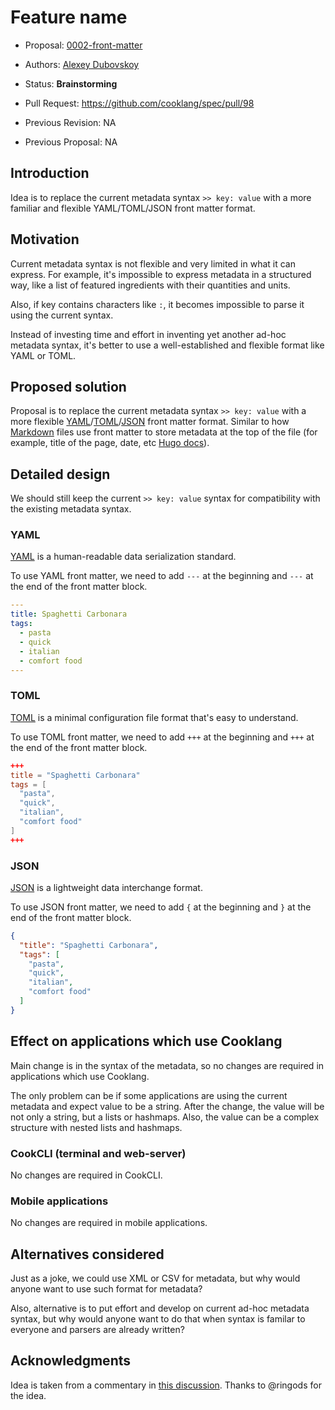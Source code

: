 # Feature name

* Proposal: [0002-front-matter](0002-front-matter.md)
* Authors: [Alexey Dubovskoy](https://github.com/dubadub)
* Status: **Brainstorming**
* Pull Request: https://github.com/cooklang/spec/pull/98

* Previous Revision: NA
* Previous Proposal: NA

## Introduction

Idea is to replace the current metadata syntax `>> key: value` with a more
familiar and flexible YAML/TOML/JSON front matter format.

## Motivation

Current metadata syntax is not flexible and very limited in what it can express.
For example, it's impossible to express metadata in a structured way,
like a list of featured ingredients with their quantities and units.

Also, if key contains characters like `:`, it becomes impossible to
parse it using the current syntax.

Instead of investing time and effort in inventing yet another ad-hoc
metadata syntax, it's better to use a well-established and flexible format
like YAML or TOML.

## Proposed solution

Proposal is to replace the current metadata syntax `>> key: value` with a
more flexible [YAML](https://www.json.org/)/[TOML](https://toml.io/)/[JSON](https://www.json.org/)
front matter format. Similar to how [Markdown](https://en.wikipedia.org/wiki/Markdown)
files use front matter to store metadata at the top of the file (for
example, title of the page, date, etc [Hugo docs](https://gohugo.io/content-management/front-matter/)).

## Detailed design

We should still keep the current `>> key: value` syntax for compatibility
with the existing metadata syntax.

### YAML

[YAML](https://www.json.org/) is a human-readable data serialization standard.

To use YAML front matter, we need to add `---` at the beginning and
`---` at the end of the front matter block.

```yaml
---
title: Spaghetti Carbonara
tags:
  - pasta
  - quick
  - italian
  - comfort food
---
```

### TOML

[TOML](https://toml.io/) is a minimal configuration file format that's
easy to understand.

To use TOML front matter, we need to add `+++` at the beginning and
`+++` at the end of the front matter block.

```toml
+++
title = "Spaghetti Carbonara"
tags = [
  "pasta",
  "quick",
  "italian",
  "comfort food"
]
+++
```

### JSON

[JSON](https://www.json.org/) is a lightweight data interchange format.

To use JSON front matter, we need to add `{` at the beginning and
`}` at the end of the front matter block.

```json
{
  "title": "Spaghetti Carbonara",
  "tags": [
    "pasta",
    "quick",
    "italian",
    "comfort food"
  ]
}
```

## Effect on applications which use Cooklang

Main change is in the syntax of the metadata, so no changes are required
in applications which use Cooklang.

The only problem can be if some applications are using the current metadata
and expect value to be a string. After the change, the value will be not
only a string, but a lists or hashmaps. Also, the value can be a complex
structure with nested lists and hashmaps.

### CookCLI (terminal and web-server)

No changes are required in CookCLI.

### Mobile applications

No changes are required in mobile applications.

## Alternatives considered

Just as a joke, we could use XML or CSV for metadata, but why would anyone
want to use such format for metadata?

Also, alternative is to put effort and develop on current ad-hoc metadata
syntax, but why would anyone want to do that when syntax is familar to everyone
and parsers are already written?

## Acknowledgments

Idea is taken from a commentary in [this discussion](https://github.com/cooklang/spec/discussions/63#discussioncomment-8735359).
Thanks to @ringods for the idea.
